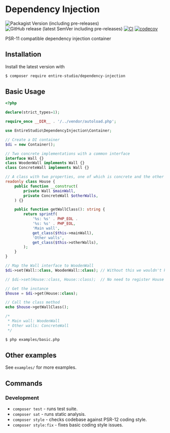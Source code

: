 # Dependency Injection

![Packagist Version (including pre-releases)](https://img.shields.io/packagist/v/entire-studio/dependency-injection?include_prereleases)
![GitHub release (latest SemVer including pre-releases)](https://img.shields.io/github/v/release/entire-studio/dependency-injection?include_prereleases&sort=semver)
[![CI](https://github.com/entire-studio/dependency-injection/actions/workflows/ci.yml/badge.svg)](https://github.com/entire-studio/dependency-injection/actions/workflows/ci.yml)
[![codecov](https://codecov.io/github/entire-studio/dependency-injection/branch/master/graph/badge.svg?token=NTODzYRsCX)](https://codecov.io/github/entire-studio/dependency-injection)

PSR-11 compatible dependency injection container

## Installation
Install the latest version with
```bash
$ composer require entire-studio/dependency-injection
```

## Basic Usage
```php
<?php

declare(strict_types=1);

require_once __DIR__ . '/../vendor/autoload.php';

use EntireStudio\DependencyInjection\Container;

// Create a DI container
$di = new Container();

// Two concrete implementations with a common interface
interface Wall {}
class WoodenWall implements Wall {}
class ConcreteWall implements Wall {}

// A class with two properties, one of which is concrete and the other one is an interface
readonly class House {
    public function __construct(
        private Wall $mainWall,
        private ConcreteWall $otherWalls,
    ) {}

    public function getWallClass(): string {
        return sprintf(
            '%s: %s' . PHP_EOL .
            '%s: %s' . PHP_EOL,
            'Main wall',
            get_class($this->mainWall),
            'Other walls',
            get_class($this->otherWalls),
        );
    }
}

// Map the Wall interface to WoodenWall
$di->set(Wall::class, WoodenWall::class); // Without this we wouldn't know whether to use Wooden or Concrete wall in place of the Wall interface

// $di->set(House::class, House::class);  // No need to register House as with interface mapped - we can reflect other params

// Get the instance
$house = $di->get(House::class);

// Call the class method
echo $house->getWallClass();

/*
 * Main wall: WoodenWall
 * Other walls: ConcreteWall
 */

```
```bash
$ php examples/basic.php
```

## Other examples
See `examples/` for more examples.

## Commands

### Development
- `composer test` - runs test suite.
- `composer sat` - runs static analysis.
- `composer style` - checks codebase against PSR-12 coding style.
- `composer style:fix` - fixes basic coding style issues.
